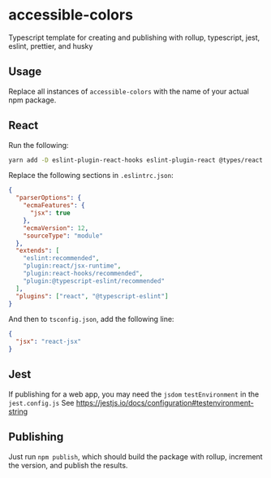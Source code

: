 # accessible-colors

Typescript template for creating and publishing with rollup, typescript, jest, eslint, prettier, and husky

## Usage

Replace all instances of `accessible-colors` with the name of your actual npm package.

## React

Run the following:

```sh
yarn add -D eslint-plugin-react-hooks eslint-plugin-react @types/react @testing-library/react-hooks @testing-library/react
```

Replace the following sections in `.eslintrc.json`:

```json
{
  "parserOptions": {
    "ecmaFeatures": {
      "jsx": true
    },
    "ecmaVersion": 12,
    "sourceType": "module"
  },
  "extends": [
    "eslint:recommended",
    "plugin:react/jsx-runtime",
    "plugin:react-hooks/recommended",
    "plugin:@typescript-eslint/recommended"
  ],
  "plugins": ["react", "@typescript-eslint"]
}
```

And then to `tsconfig.json`, add the following line:

```json
{
  "jsx": "react-jsx"
}
```

## Jest

If publishing for a web app, you may need the `jsdom` `testEnvironment` in the `jest.config.js`
See https://jestjs.io/docs/configuration#testenvironment-string

## Publishing

Just run `npm publish`, which should build the package with rollup, increment the version, and publish the results.
